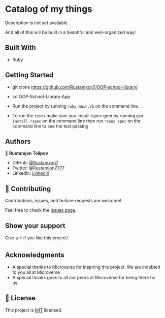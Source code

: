 # Catalog of my things

<!-- "Catalog of my things" should be a simple console app that allows users to manage collections of the things they own. It should be based on the following UML class diagram. -->

Description is not yet available.

And all of this will be built in a beautiful and well-organized way!

## Built With

- Ruby

## Getting Started

- git clone https://github.com/Rustamxon7/OOP-school-library/
- cd OOP-School-Library-App

- Run the project by running `ruby main.rb` on the command line.

- To run the `tests` make sure you install rspec gem by running `gem install rspec` on the command line then run `rspec spec` on the command line to see the test passing

## Authors

👤 **Rustamjon Tolipov**

- GitHub: [@Rustamxon7](https://github.com/Rustamxon7)
- Twitter: [@Rustamjon7777](https://twitter.com/Rustamjon7777)
- LinkedIn: [LinkedIn](https://www.linkedin.com/in/rustamjon-tolipov/)

## 🤝 Contributing

Contributions, issues, and feature requests are welcome!

Feel free to check the [issues page](?).

## Show your support

Give a ⭐️ if you like this project!

## Acknowledgments

- A special thanks to Microverse for inspiring this project. We are indebted to you all at Microverse
- A special thanks goes to all our peers at Microverse for being there for us.

## 📝 License

This project is [MIT](./LICENSE) licensed.
